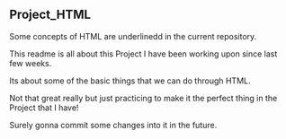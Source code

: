 ## Project_HTML
Some concepts of HTML are underlinedd in the current repository.

This readme is all about this Project I have been working upon since last few
weeks.

Its about some of the basic things that we can do through HTML.

Not that great really but just practicing to make it the perfect thing in the
Project that I have!

Surely gonna commit some changes into it in the future.
